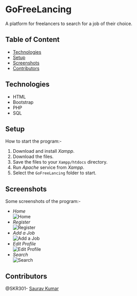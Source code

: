 # GoFreeLancing
A platform for freelancers to search for a job of their choice.

## Table of Content
- [Technologies](#technologies)
- [Setup](#setup)
- [Screenshots](#screenshots)
- [Contributors](#contributors)

## Technologies
- HTML
- Bootstrap
- PHP
- SQL

## Setup
How to start the program:-
1. Download and install *Xampp*.
2. Download the files.
3. Save the files to your `Xampp/htdocs` directory.
4. Run *Apache* service from *Xampp*.
5. Select the `GoFreeLancing` folder to start.

## Screenshots
Some screenshots of the program:-
- *Home*<br />
  ![Home](https://github.com/SKR301/GoFreeLancing/tree/master/ScreenShots/home.png)
- *Register*<br />
  ![Register](https://github.com/SKR301/GoFreeLancing/tree/master/ScreenShots/signup.png)
- *Add a Job*<br />
  ![Add a Job](https://github.com/SKR301/GoFreeLancing/tree/master/ScreenShots/add.png)
- *Edit Profile*<br />
  ![Edit Profile](https://github.com/SKR301/GoFreeLancing/tree/master/ScreenShots/edit.png)
- *Search*<br />
  ![Search](https://github.com/SKR301/GoFreeLancing/tree/master/ScreenShots/search.png)

## Contributors
@SKR301- [Saurav Kumar](https://github.com/SKR301)

